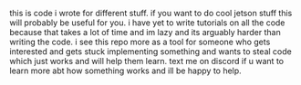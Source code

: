 this is code i wrote for different stuff. if you want to do cool jetson stuff this will probably be useful for you. i have yet to write tutorials on all the code because that takes a lot of time and im lazy and its arguably harder than writing the code. i see this repo more as a tool for someone who gets interested and gets stuck implementing something and wants to steal code which just works and will help them learn. text me on discord if u want to learn more abt how something works and ill be happy to help.
